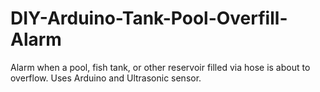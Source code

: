 # DIY-Arduino-Tank-Pool-Overfill-Alarm
Alarm when a pool, fish tank, or other reservoir filled via hose is about to overflow. Uses Arduino and Ultrasonic sensor.
